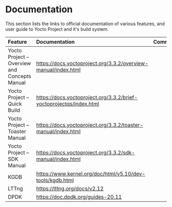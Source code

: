 # Documentation

This section lists the links to official documentation of various
features, and user guide to Yocto Project and it's build system.

| Feature                                      | Documentation                                                       | Comments |
|:---------------------------------------------|:--------------------------------------------------------------------|:---------|
| Yocto Project – Overview and Concepts Manual | https://docs.yoctoproject.org/3.3.2/overview-manual/index.html      |          |
| Yocto Project – Quick Build                  | https://docs.yoctoproject.org/3.3.2/brief-yoctoprojectqs/index.html |          |
| Yocto Project – Toaster Manual               | https://docs.yoctoproject.org/3.3.2/toaster-manual/index.html       |          |
| Yocto Project – SDK Manual                   | https://docs.yoctoproject.org/3.3.2/sdk-manual/index.html           |          |
| KGDB                                         | https://www.kernel.org/doc/html/v5.10/dev-tools/kgdb.html           |          |
| LTTng                                        | https://lttng.org/docs/v2.12                                        |          |
| DPDK                                         | https://doc.dpdk.org/guides-20.11                                   |          |
